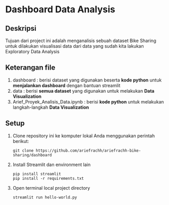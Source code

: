 # Dashboard Data Analysis
## Deskripsi
Tujuan dari project ini adalah menganalisis sebuah dataset Bike Sharing untuk dilakukan visualisasi data dari data yang sudah kita lakukan Exploratory Data Analysis

## Keterangan file
1. dashboard : berisi dataset yang digunakan beserta **kode python** untuk **menjalankan dashboard** dengan bantuan streamlit
2. data : berisi **semua dataset** yang digunakan untuk melakukan **Data Visualization**
3. Arief_Proyek_Analisis_Data.ipynb : berisi **kode python** untuk melakukan langkah-langkah **Data Visualization**
   
## Setup
1. Clone repository ini ke komputer lokal Anda menggunakan perintah berikut:
   
   ```shell
   git clone https://github.com/ariefrachh/ariefrachh-bike-sharing/dashboard
   ```

2. Install Streamlit dan environment lain

   ```shell
   pip install streamlit
   pip install -r requirements.txt
    ```
   
3. Open terminal local project directory

   ```shell
   streamlit run hello-world.py
   ```
